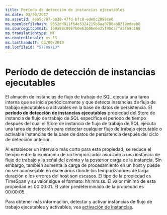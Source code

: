 ```yaml
---
title: Período de detección de instancias ejecutables
ms.date: 03/30/2017
ms.assetid: 4ea5c787-b638-47fd-bfc8-ede8c2898ce6
ms.openlocfilehash: 9652dd811f64e5324219b8aa0700ab8219edeeb0
ms.sourcegitcommit: 160a88c8087b0e63606e6e35f9bd57fa5f69c168
ms.translationtype: MT
ms.contentlocale: es-ES
ms.lasthandoff: 03/09/2019
ms.locfileid: "57709713"
---
```

# <a name="runnable-instances-detection-period"></a>Período de detección de instancias ejecutables
El almacén de instancias de flujo de trabajo de SQL ejecuta una tarea interna que se inicia periódicamente y que detecta instancias de flujo de trabajo ejecutables o activables en la base de datos de persistencia. El **período de detección de instancias ejecutables** propiedad del Store de instancia de flujo de trabajo de SQL especifica el período de tiempo después del cual el Store de instancia de flujo de trabajo de SQL ejecuta una tarea de detección para detectar cualquier flujo de trabajo ejecutable o activable instancias de la base de datos de persistencia después del ciclo de detección anterior.  
  
 Al establecer un intervalo más corto para esta propiedad, se reduce el tiempo entre la expiración de un temporizador asociado a una instancia de flujo de trabajo y la señal del evento y la posterior carga de la instancia. Sin embargo, también aumenta la carga de procesamiento en un host y puede no ser aconsejable en escenarios donde los temporizadores de larga duración o los errores del host son escasos. El tipo de la propiedad es TimeSpan y su valor sigue el formato: hh:mm:ss. El valor mínimo de esta propiedad es 00:00:01. El valor predeterminado de la propiedad es 00:00:05.  
  
 Para obtener más información, detectar y activar instancias de flujo de trabajo ejecutables y activables, vea [activación de instancias](instance-activation.md).
